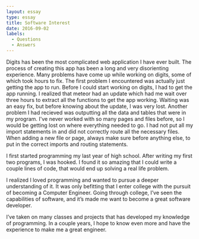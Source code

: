 ```yaml
---
layout: essay
type: essay
title: Software Interest
date: 2016-09-02
labels:
  - Questions
  - Answers
---
```




Digits has been the most complicated web application I have ever built. The process of creating this app has been 
a long and very disorienting experience. Many problems have come up while working on digits, some of which took hours to fix.
The first problem I encountered was actually just getting the app to run. Before I could start working on digits, I had to get the 
app running. I realized that meteor had an update which had me wait over three hours to extract all the functions to get the app
working. Waiting was an easy fix, but before knowing about the update, I was very lost.
Another problem I had recieved was outputting all the data and tables that were in my program. I've never worked with so many pages
and files before, so I would be getting lost on where everything needed to go. I had not put all my import statements in and did not 
correctly route all the necessary files. When adding a new file or page, always make sure before anything else, to put in the
correct imports and routing statements. 



I first started programming my last year of high school. After writing my first two programs, I was hooked. I found it so amazing that I could write a couple lines of code, that would end up solving a real life problem. 

I realized I loved programming and wanted to pursue a deeper understanding of it. It was only befitting that I enter college with the pursuit of becoming a Computer Engineer. Going through college, I’ve seen the capabilities of software, and it’s made me want to become a great software developer. 

I’ve taken on many classes and projects that has developed my knowledge of programming. In a couple years, I hope to know even more and have the experience to make me a great engineer. 

